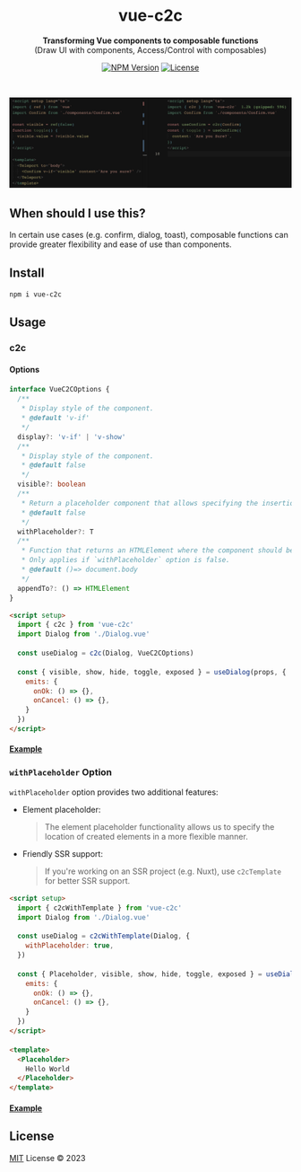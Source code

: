 <h1 align="center">vue-c2c</h1>

<p align="center">
<b>Transforming Vue components to composable functions</b><br/>
 (Draw UI with components, Access/Control with composables)
</p>

<p align="center">
  <a href="https://www.npmjs.com/package/vue-c2c" target="_blank" rel="noopener noreferrer"><img src="https://badgen.net/npm/v/vue-c2c" alt="NPM Version" /></a>
  <a href="https://github.com/webfansplz/vue-c2c/blob/master/LICENSE" target="_blank" rel="noopener noreferrer"><img src="https://badgen.net/github/license/webfansplz/vue-c2c" alt="License" /></a>
</p>

<p align="center">
<a href="https://stackblitz.com/edit/vue-c2c?embed=1&file=src/App.vue"><img src="https://developer.stackblitz.com/img/open_in_stackblitz.svg" alt=""></a>
</p>


<p align="left">
  <img src="./vue-c2c.png" alt="vue-c2c" />
</p>

## When should I use this?

In certain use cases (e.g. confirm, dialog, toast), composable functions can provide greater flexibility and ease of use than components. 


## Install

```bash
npm i vue-c2c
```

## Usage

### c2c

#### Options

```ts
interface VueC2COptions {
  /**
   * Display style of the component.
   * @default 'v-if'
   */
  display?: 'v-if' | 'v-show'
  /**
   * Display style of the component.
   * @default false
   */
  visible?: boolean
  /**
   * Return a placeholder component that allows specifying the insertion position.
   * @default false
   */
  withPlaceholder?: T
  /**
   * Function that returns an HTMLElement where the component should be appended to.
   * Only applies if `withPlaceholder` option is false.
   * @default ()=> document.body
   */
  appendTo?: () => HTMLElement
}
```

```html
<script setup>
  import { c2c } from 'vue-c2c'
  import Dialog from './Dialog.vue'

  const useDialog = c2c(Dialog, VueC2COptions)

  const { visible, show, hide, toggle, exposed } = useDialog(props, {
    emits: {
      onOk: () => {},
      onCancel: () => {},
    } 
  })
</script>
```

#### [Example](./examples/c2c)

### `withPlaceholder` Option

`withPlaceholder` option provides two additional features: 

- Element placeholder: 

  > The element placeholder functionality allows us to specify the location of created elements in a more flexible manner.

- Friendly SSR support:
  
  > If you're working on an SSR project (e.g. Nuxt), use `c2cTemplate` for better SSR support.

```html
<script setup>
  import { c2cWithTemplate } from 'vue-c2c'
  import Dialog from './Dialog.vue'

  const useDialog = c2cWithTemplate(Dialog, {
    withPlaceholder: true,
  })

  const { Placeholder, visible, show, hide, toggle, exposed } = useDialog(props, {
    emits: {
      onOk: () => {},
      onCancel: () => {},
    } 
  })
</script>

<template>
  <Placeholder>
    Hello World
  </Placeholder>
</template>
```

#### [Example](./examples/c2c-with-component)


## License

[MIT](./LICENSE) License © 2023

